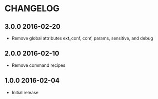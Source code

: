 # CHANGELOG

## 3.0.0 2016-02-20

- Remove global attributes ext_conf, conf, params, sensitive, and debug 

## 2.0.0 2016-02-10

- Remove command recipes

## 1.0.0 2016-02-04

- Initial release
